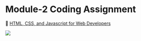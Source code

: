 
# Module-2 Coding Assignment

🔶 <a href="https://www.coursera.org/learn/html-css-javascript-for-web-developers">HTML, CSS, and Javascript for Web Developers</a>

<img src="https://github.com/ShafayetB/Coursera/blob/master/HTML-CSS-and-Javascript-for-Web-Developers/Assignments/Module%203-Solution/Module%203.PNG">




